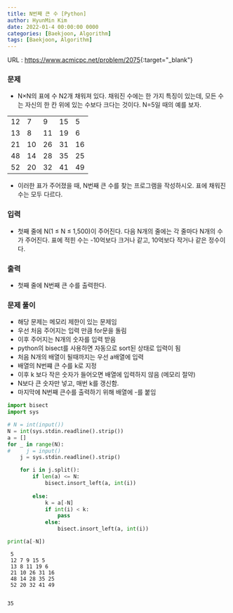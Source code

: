 ```yaml
---
title: N번째 큰 수 [Python]
author: HyunMin Kim
date: 2022-01-4 00:00:00 0000
categories: [Baekjoon, Algorithm]
tags: [Baekjoon, Algorithm]
---
```


URL : <https://www.acmicpc.net/problem/2075>{:target="_blank"}

### 문제
- N×N의 표에 수 N2개 채워져 있다. 채워진 수에는 한 가지 특징이 있는데, 모든 수는 자신의 한 칸 위에 있는 수보다 크다는 것이다. N=5일 때의 예를 보자.

||||||
|---|---|---|---|---|
|12|7|9|15|5|
|13|8|11|19|6|
|21|10|26|31|16|
|48|14|28|35|25|
|52|20|32|41|49|

- 이러한 표가 주어졌을 때, N번째 큰 수를 찾는 프로그램을 작성하시오. 표에 채워진 수는 모두 다르다.

### 입력
- 첫째 줄에 N(1 ≤ N ≤ 1,500)이 주어진다. 다음 N개의 줄에는 각 줄마다 N개의 수가 주어진다. 표에 적힌 수는 -10억보다 크거나 같고, 10억보다 작거나 같은 정수이다.

### 출력
- 첫째 줄에 N번째 큰 수를 출력한다.

### 문제 풀이
- 해당 문제는 메모리 제한이 있는 문제임
- 우선 처음 주어지는 입력 만큼 for문을 돌림
- 이후 주어지는 N개의 숫자를 입력 받음
- python의 bisect를 사용하면 자동으로 sort된 상태로 입력이 됨
- 처음 N개의 배열이 될때까지는 우선 a배열에 입력
- 배열의 N번쨰 큰 수를 k로 지정
- 이후 k 보다 작은 숫자가 들어오면 배열에 입력하지 않음 (메모리 절약)
- N보다 큰 숫자만 넣고, 매번 k를 갱신함.
- 마지막에 N번째 큰수를 출력하기 위해 배열에 -를 붙임


```python
import bisect
import sys

# N = int(input())
N = int(sys.stdin.readline().strip())
a = []
for _ in range(N):
#     j = input()
    j = sys.stdin.readline().strip()

    for i in j.split():
        if len(a) <= N:
            bisect.insort_left(a, int(i))
            
        else:
            k = a[-N]
            if int(i) < k:
                pass
            else:
                bisect.insort_left(a, int(i))

print(a[-N])
```

     5
     12 7 9 15 5
     13 8 11 19 6
     21 10 26 31 16
     48 14 28 35 25
     52 20 32 41 49


    35

